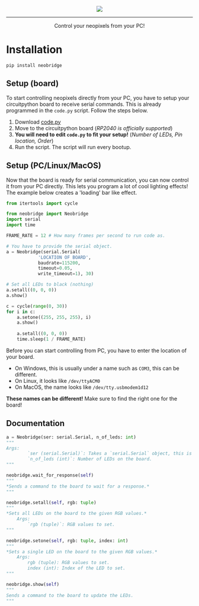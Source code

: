 <p align="center">
  <img src="https://github.com/porplax/neobridge/assets/66521670/23d60ffd-23db-4962-be2c-74dc497fe5ad">
</p>

--------

<p align="center">Control your neopixels from your PC!</p>

# Installation
`pip install neobridge`
## Setup (board)
To start controlling neopixels directly from your PC, you have to setup your circuitpython board to receive serial commands. This is already programmed in the `code.py` script. Follow the steps below.
1. Download [code.py](https://github.com/porplax/neobridge/blob/master/src/neobridge/code.py)
2. Move to the circuitpython board (*RP2040 is officially supported*)
3. **You will need to edit `code.py` to fit your setup!** (*Number of LEDs, Pin location, Order*)
4. Run the script.
The script will run every bootup.

## Setup (PC/Linux/MacOS)
Now that the board is ready for serial communication, you can now control it from your PC directly. This lets you program a lot of cool lighting effects! The example below creates a 'loading' bar like effect.
```py
from itertools import cycle

from neobridge import Neobridge
import serial
import time

FRAME_RATE = 12 # How many frames per second to run code as.

# You have to provide the serial object.
a = Neobridge(serial.Serial(
            'LOCATION OF BOARD',
            baudrate=115200,
            timeout=0.05,
            write_timeout=1), 30)

# Set all LEDs to black (nothing)
a.setall((0, 0, 0))
a.show()

c = cycle(range(0, 30))
for i in c:
    a.setone((255, 255, 255), i)
    a.show()
    
    a.setall((0, 0, 0))
    time.sleep(1 / FRAME_RATE)
```
Before you can start controlling from PC, you have to enter the location of your board.
- On Windows, this is usually under a name such as `COM3`, this can be different.
- On Linux, it looks like `/dev/ttyACM0`
- On MacOS, the name looks like `/dev/tty.usbmodem1d12`


**These names can be different!**
Make sure to find the right one for the board!
## Documentation
```py
a = Neobridge(ser: serial.Serial, n_of_leds: int)
"""
Args:
        `ser (serial.Serial)`: Takes a `serial.Serial` object, this is from **pyserial**
        `n_of_leds (int)`: Number of LEDs on the board.
"""
```

```py
neobridge.wait_for_response(self)
"""
*Sends a command to the board to wait for a response.*
"""
```

```py
neobridge.setall(self, rgb: tuple)
"""
*Sets all LEDs on the board to the given RGB values.*
    Args:
        `rgb (tuple)`: RGB values to set.
"""
```

```py
neobridge.setone(self, rgb: tuple, index: int)
"""
*Sets a single LED on the board to the given RGB values.*
    Args:
        rgb (tuple): RGB values to set.
        index (int): Index of the LED to set.
"""
```

```py
neobridge.show(self)
"""
Sends a command to the board to update the LEDs.
"""
```
